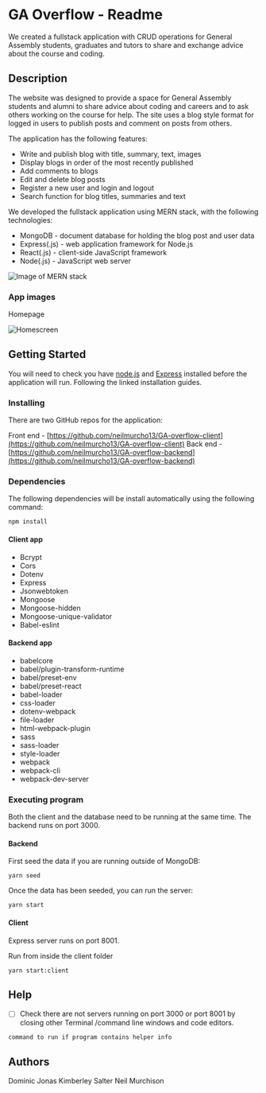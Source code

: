 

# GA Overflow - Readme

We created a fullstack application with CRUD operations for General Assembly students, graduates and tutors to share and exchange advice about the course and coding.  


## Description

The website was designed to provide a space for General Assembly students and alumni to share advice about coding and careers and to ask others working on the course for help. The site uses a blog style format for logged in users to publish posts and comment on posts from others. 

The application has the following features: 

* Write and publish blog with title, summary, text, images
* Display blogs in order of the most recently published
* Add comments to blogs
* Edit and delete blog posts
* Register a new user and login and logout
* Search function for blog titles, summaries and text

We developed the fullstack application using MERN stack, with the following technologies: 

* MongoDB - document database for holding the blog post and user data
* Express(.js) - web application framework for Node.js 
* React(.js) - client-side JavaScript framework
* Node(.js) - JavaScript web server

![Image of MERN stack](https://webimages.mongodb.com/_com_assets/cms/mern-stack-b9q1kbudz0.png?auto=format%2Ccompress)

### App images

Homepage 

![Homescreen](https://gcdn.pbrd.co/images/Mn6vSeePTD49.png?o=1)


## Getting Started

You will need to check you have [node.js](https://www.codecademy.com/articles/react-setup-i) and [Express](https://expressjs.com/en/starter/installing.html) installed before the application will run. Following the linked installation guides.

### Installing

There are two GitHub repos for the application: 

Front end - [https://github.com/neilmurcho13/GA-overflow-client](https://github.com/neilmurcho13/GA-overflow-client)
Back end - [https://github.com/neilmurcho13/GA-overflow-backend](https://github.com/neilmurcho13/GA-overflow-backend)

### Dependencies

The following dependencies will be install automatically using the following command:
```
npm install
``` 

#### Client app 
* Bcrypt
* Cors
* Dotenv
* Express
* Jsonwebtoken
* Mongoose
* Mongoose-hidden
* Mongoose-unique-validator
* Babel-eslint 


#### Backend app 
   * babelcore 
   * babel/plugin-transform-runtime
   * babel/preset-env
   * babel/preset-react 
   * babel-loader 
   * css-loader
   * dotenv-webpack 
   * file-loader 
   * html-webpack-plugin
   * sass
   * sass-loader
   * style-loader
   * webpack
   * webpack-cli
   * webpack-dev-server

### Executing program

Both the client and the database need to be running at the same time. 
The backend runs on port 3000.  

#### Backend

First seed the data if you are running outside of MongoDB:
```
yarn seed
```

Once the data has been seeded, you can run the server: 
```
yarn start
```


#### Client

Express server runs on port 8001. 

Run from inside the client folder
```
yarn start:client
```


## Help

- [ ] Check there are not  servers running on port 3000 or port 8001 by closing other Terminal /command line windows and code editors. 

```
command to run if program contains helper info
```


## Authors
Dominic Jonas
Kimberley Salter
Neil Murchison

